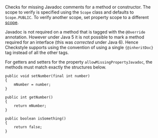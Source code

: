Checks for missing Javadoc comments for a method or constructor. The
scope to verify is specified using the `Scope` class and defaults to
`Scope.PUBLIC`. To verify another scope, set property scope to a
different [scope](https://checkstyle.org/property_types.html#scope).

Javadoc is not required on a method that is tagged with the `@Override`
annotation. However under Java 5 it is not possible to mark a method
required for an interface (this was *corrected* under Java 6). Hence
Checkstyle supports using the convention of using a single
`{@inheritDoc}` tag instead of all the other tags.

For getters and setters for the property `allowMissingPropertyJavadoc`,
the methods must match exactly the structures below.

    public void setNumber(final int number)
    {
        mNumber = number;
    }

    public int getNumber()
    {
        return mNumber;
    }

    public boolean isSomething()
    {
        return false;
    }